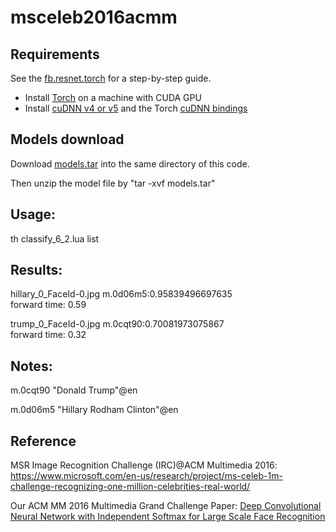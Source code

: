 # msceleb2016acmm



## Requirements

See the [fb.resnet.torch](https://github.com/facebook/fb.resnet.torch) for a step-by-step guide.
- Install [Torch](http://torch.ch/docs/getting-started.html) on a machine with CUDA GPU
- Install [cuDNN v4 or v5](https://developer.nvidia.com/cudnn) and the Torch [cuDNN bindings](https://github.com/soumith/cudnn.torch/tree/R4)


## Models download

Download [models.tar](http://155.33.199.157/models.tar) into the same directory of this code.

Then unzip the model file by "tar -xvf models.tar"

## Usage:
th classify_6_2.lua list


## Results:

hillary_0_FaceId-0.jpg m.0d06m5:0.95839496697635	
forward time: 0.59
	
trump_0_FaceId-0.jpg m.0cqt90:0.70081973075867	
forward time: 0.32	




## Notes:

m.0cqt90	"Donald Trump"@en

m.0d06m5	"Hillary Rodham Clinton"@en

## Reference

MSR Image Recognition Challenge (IRC)@ACM Multimedia 2016: https://www.microsoft.com/en-us/research/project/ms-celeb-1m-challenge-recognizing-one-million-celebrities-real-world/

Our ACM MM 2016 Multimedia Grand Challenge Paper: [Deep Convolutional Neural Network with Independent Softmax for Large Scale Face Recognition](http://dl.acm.org/citation.cfm?doid=2964284.2984060)
